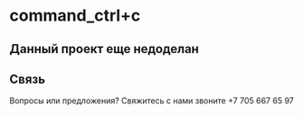 # command_ctrl+c
## Данный проект еще недоделан
## Связь
Вопросы или предложения? Свяжитесь с нами звоните +7 705 667 65 97

